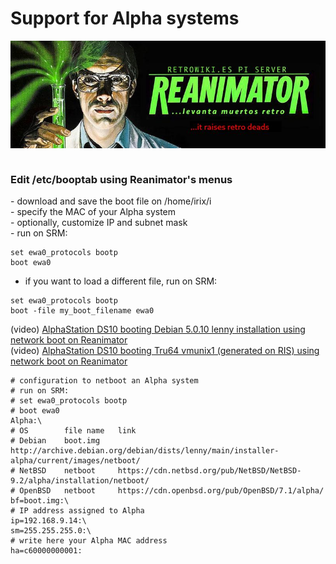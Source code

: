 # Support for Alpha systems
<img alt="REANIMATOR.jpg" src="REANIMATOR.jpg" align="middle"><br>
<br>
<h3>Edit /etc/booptab using Reanimator's menus</h3>
- download and save the boot file on /home/irix/i<br>
- specify the MAC of your Alpha system<br>
- optionally, customize IP and subnet mask<br>
- run on SRM:<br>

```
set ewa0_protocols bootp
boot ewa0
```
- if you want to load a different file, run on SRM:<br>

```
set ewa0_protocols bootp
boot -file my_boot_filename ewa0
```
(video) <a href=https://youtu.be/cjAT91gEH6k target="_blank">AlphaStation DS10 booting Debian 5.0.10 lenny installation using network boot on Reanimator</a><br>
(video) <a href=https://youtu.be/1uvcMV_5HZc target="_blank">AlphaStation DS10 booting Tru64 vmunix1 (generated on RIS) using network boot on Reanimator</a><br>

```
# configuration to netboot an Alpha system
# run on SRM:
# set ewa0_protocols bootp
# boot ewa0
Alpha:\
# OS		file name	link
# Debian	boot.img	http://archive.debian.org/debian/dists/lenny/main/installer-alpha/current/images/netboot/
# NetBSD	netboot		https://cdn.netbsd.org/pub/NetBSD/NetBSD-9.2/alpha/installation/netboot/
# OpenBSD	netboot		https://cdn.openbsd.org/pub/OpenBSD/7.1/alpha/
bf=boot.img:\
# IP address assigned to Alpha
ip=192.168.9.14:\
sm=255.255.255.0:\
# write here your Alpha MAC address
ha=c60000000001:
```
